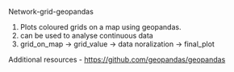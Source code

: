 Network-grid-geopandas

1. Plots coloured grids on a map using geopandas.
2. can be used to analyse continuous data 
3. grid_on_map -> grid_value -> data noralization -> final_plot


Additional resources - https://github.com/geopandas/geopandas
